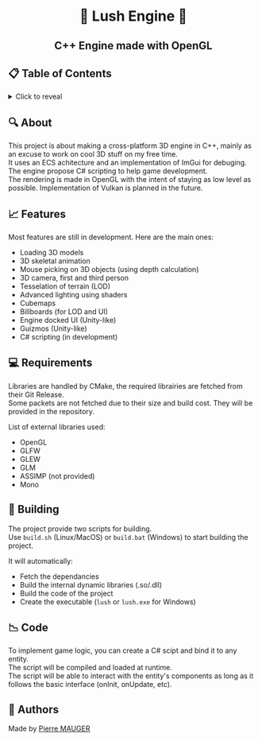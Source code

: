# <p align="center">🌿 Lush Engine 🌿</p>

## <p align="center">C++ Engine made with OpenGL</p>

## 📋 Table of Contents
<details>
<summary>Click to reveal</summary>

- [About](#-about)
- [Features](#-features)
- [Requirements](#-requirements)
- [Building](#-building)
- [Code](#-code)
- [Authors](#-authors)

</details>

## 🔍 About

This project is about making a cross-platform 3D engine in C++, mainly as an excuse to work on cool 3D stuff on my free time.\
It uses an ECS achitecture and an implementation of ImGui for debuging.\
The engine propose C# scripting to help game development.\
The rendering is made in OpenGL with the intent of staying as low level as possible. Implementation of Vulkan is planned in the future.

## 📈 Features

Most features are still in development. Here are the main ones:

- Loading 3D models
- 3D skeletal animation
- Mouse picking on 3D objects (using depth calculation)
- 3D camera, first and third person
- Tesselation of terrain (LOD)
- Advanced lighting using shaders
- Cubemaps
- Billboards (for LOD and UI)
- Engine docked UI (Unity-like)
- Guizmos (Unity-like)
- C# scripting (in development)

## 💻 Requirements

Libraries are handled by CMake, the required librairies are fetched from their Git Release.\
Some packets are not fetched due to their size and build cost. They will be provided in the repository.

List of external libraries used:
- OpenGL
- GLFW
- GLEW
- GLM
- ASSIMP (not provided)
- Mono

## 🚧 Building

The project provide two scripts for building.\
Use `build.sh` (Linux/MacOS) or `build.bat` (Windows) to start building the project.

It will automatically:
- Fetch the dependancies
- Build the internal dynamic libraries (.so/.dll)
- Build the code of the project
- Create the executable (`lush` or `lush.exe` for Windows)

## 📉 Code

To implement game logic, you can create a C# scipt and bind it to any entity.\
The script will be compiled and loaded at runtime.\
The script will be able to interact with the entity's components as long as it follows the basic interface (onInit, onUpdate, etc).

## 📣 Authors

Made by [Pierre MAUGER](https://github.com/PierreMauger)
